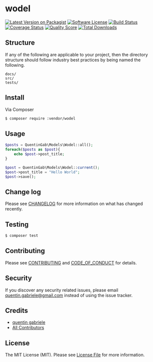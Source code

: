 # wodel

[![Latest Version on Packagist][ico-version]][link-packagist]
[![Software License][ico-license]](LICENSE.md)
[![Build Status][ico-travis]][link-travis]
[![Coverage Status][ico-scrutinizer]][link-scrutinizer]
[![Quality Score][ico-code-quality]][link-code-quality]
[![Total Downloads][ico-downloads]][link-downloads]

## Structure

If any of the following are applicable to your project, then the directory structure should follow industry best practices by being named the following.

```
docs/
src/
tests/
```


## Install

Via Composer

``` bash
$ composer require :vendor/wodel
```

## Usage

``` php
$posts = QuentinGab\Models\Wodel::all();
foreach($posts as $post){
    echo $post->post_title;
}
```

``` php
$post = QuentinGab\Models\Wodel::current();
$post->post_title = "Hello World";
$post->save();
```

## Change log

Please see [CHANGELOG](CHANGELOG.md) for more information on what has changed recently.

## Testing

``` bash
$ composer test
```

## Contributing

Please see [CONTRIBUTING](CONTRIBUTING.md) and [CODE_OF_CONDUCT](CODE_OF_CONDUCT.md) for details.

## Security

If you discover any security related issues, please email quentin.gabriele@gmail.com instead of using the issue tracker.

## Credits

- [quentin gabriele][link-author]
- [All Contributors][link-contributors]

## License

The MIT License (MIT). Please see [License File](LICENSE.md) for more information.

[ico-version]: https://img.shields.io/packagist/v/:vendor/wodel.svg?style=flat-square
[ico-license]: https://img.shields.io/badge/license-MIT-brightgreen.svg?style=flat-square
[ico-travis]: https://img.shields.io/travis/:vendor/wodel/master.svg?style=flat-square
[ico-scrutinizer]: https://img.shields.io/scrutinizer/coverage/g/:vendor/wodel.svg?style=flat-square
[ico-code-quality]: https://img.shields.io/scrutinizer/g/:vendor/wodel.svg?style=flat-square
[ico-downloads]: https://img.shields.io/packagist/dt/:vendor/wodel.svg?style=flat-square

[link-packagist]: https://packagist.org/packages/:vendor/wodel
[link-travis]: https://travis-ci.org/:vendor/wodel
[link-scrutinizer]: https://scrutinizer-ci.com/g/:vendor/wodel/code-structure
[link-code-quality]: https://scrutinizer-ci.com/g/:vendor/wodel
[link-downloads]: https://packagist.org/packages/:vendor/wodel
[link-author]: https://github.com/QuentinGab
[link-contributors]: ../../contributors
